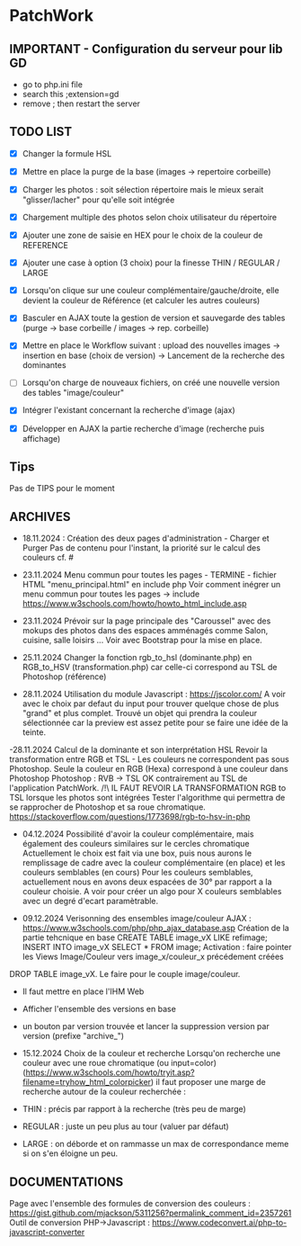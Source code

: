 # PatchWork



## IMPORTANT - Configuration du serveur pour lib GD
- go to php.ini file
- search this ;extension=gd
- remove ; then restart the server

## TODO LIST
- [X] Changer la formule HSL
- [X] Mettre en place la purge de la base (images -> repertoire corbeille)
- [X] Charger les photos : soit sélection répertoire mais le mieux serait "glisser/lacher" pour qu'elle soit intégrée
- [X] Chargement multiple des photos selon choix utilisateur du répertoire
- [X] Ajouter une zone de saisie en HEX pour le choix de la couleur de REFERENCE
- [X] Ajouter une case à option (3 choix) pour la finesse THIN / REGULAR / LARGE
- [X] Lorsqu'on clique sur une couleur complémentaire/gauche/droite, elle devient la couleur de Référence (et calculer les autres couleurs)
- [X] Basculer en AJAX toute la gestion de version et sauvegarde des tables (purge -> base corbeille / images -> rep. corbeille)
- [X] Mettre en place le Workflow suivant : upload des nouvelles images -> insertion en base (choix de version) -> Lancement de la recherche des dominantes
- [ ] Lorsqu'on charge de nouveaux fichiers, on créé une nouvelle version des tables "image/couleur"
- [X] Intégrer l'existant concernant la recherche d'image (ajax)
- [X] Développer en AJAX la partie recherche d'image (recherche puis affichage)


## Tips
Pas de TIPS pour le moment


## ARCHIVES
- 18.11.2024 : Création des deux pages d'administration - Charger et Purger
Pas de contenu pour l'instant, la priorité sur le calcul des couleurs cf. # 

- 23.11.2024
Menu commun pour toutes les pages - TERMINE - fichier HTML "menu_principal.html" en include php
Voir comment inégrer un menu commun pour toutes les pages -> include
https://www.w3schools.com/howto/howto_html_include.asp

- 23.11.2024
Prévoir sur la page principale des "Caroussel" avec des mokups des photos dans des espaces amménagés comme Salon, cuisine, salle loisirs ...
Voir avec Bootstrap pour la mise en place.

- 25.11.2024
Changer la fonction rgb_to_hsl (dominante.php) en RGB_to_HSV (transformation.php) car celle-ci correspond au TSL de Photoshop (référence)

- 28.11.2024
Utilisation du module Javascript : https://jscolor.com/
A voir avec le choix par defaut du input pour trouver quelque chose de plus "grand" et plus complet.
Trouvé un objet qui prendra la couleur sélectionnée car la preview est assez petite pour se faire une idée de la teinte.

-28.11.2024
Calcul de la dominante et son interprétation HSL
Revoir la transformation entre RGB et TSL - Les couleurs ne correspondent pas sous Photoshop.
Seule la couleur en RGB (Hexa) correspond à une couleur dans Photoshop
Photoshop : 
RVB -> TSL OK contrairement au TSL de l'application PatchWork.
/!\  IL FAUT REVOIR LA TRANSFORMATION RGB to TSL lorsque les photos sont intégrées
Tester l'algorithme qui permettra de se rapprocher de Photoshop et sa roue chromatique.
    https://stackoverflow.com/questions/1773698/rgb-to-hsv-in-php

- 04.12.2024
Possibilité d'avoir la couleur complémentaire, mais également des couleurs similaires sur le cercles chromatique
Actuellement le choix est fait via une box, puis nous aurons le remplissage de cadre avec la couleur complémentaire (en place) et les couleurs semblables (en cours)
Pour les couleurs semblables, actuellement nous en avons deux espacées de 30° par rapport a la couleur choisie. A voir pour créer un algo pour X couleurs semblables avec un degré d'ecart paramètrable.

- 09.12.2024
Verisonning des ensembles image/couleur
AJAX : https://www.w3schools.com/php/php_ajax_database.asp
Création de la partie tehcnique en base 
CREATE TABLE image_vX LIKE refimage;
INSERT INTO image_vX SELECT * FROM image;
Activation : faire pointer les Views Image/Couleur vers image_x/couleur_x précédement créées

DROP TABLE image_vX.
Le faire pour le couple image/couleur.
- Il faut mettre en place l'IHM Web
- Afficher l'ensemble des versions en base
- un bouton par version trouvée et lancer la suppression version par version (prefixe "archive_")

- 15.12.2024
Choix de la couleur et recherche
Lorsqu'on recherche une couleur avec une roue chromatique (ou input=color) (https://www.w3schools.com/howto/tryit.asp?filename=tryhow_html_colorpicker) il faut proposer une marge de recherche autour de la couleur recherchée :

- THIN : précis par rapport à la recherche (très peu de marge)
- REGULAR : juste un peu plus au tour (valuer par défaut)
- LARGE : on déborde et on rammasse un max de correspondance meme si on s'en éloigne un peu.


## DOCUMENTATIONS
Page avec l'ensemble des formules de conversion des couleurs : 
https://gist.github.com/mjackson/5311256?permalink_comment_id=2357261
Outil de conversion PHP->Javascript : https://www.codeconvert.ai/php-to-javascript-converter
